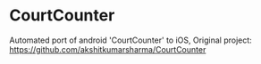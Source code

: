 # CourtCounter
Automated port of android 'CourtCounter' to iOS,  Original project: https://github.com/akshitkumarsharma/CourtCounter
